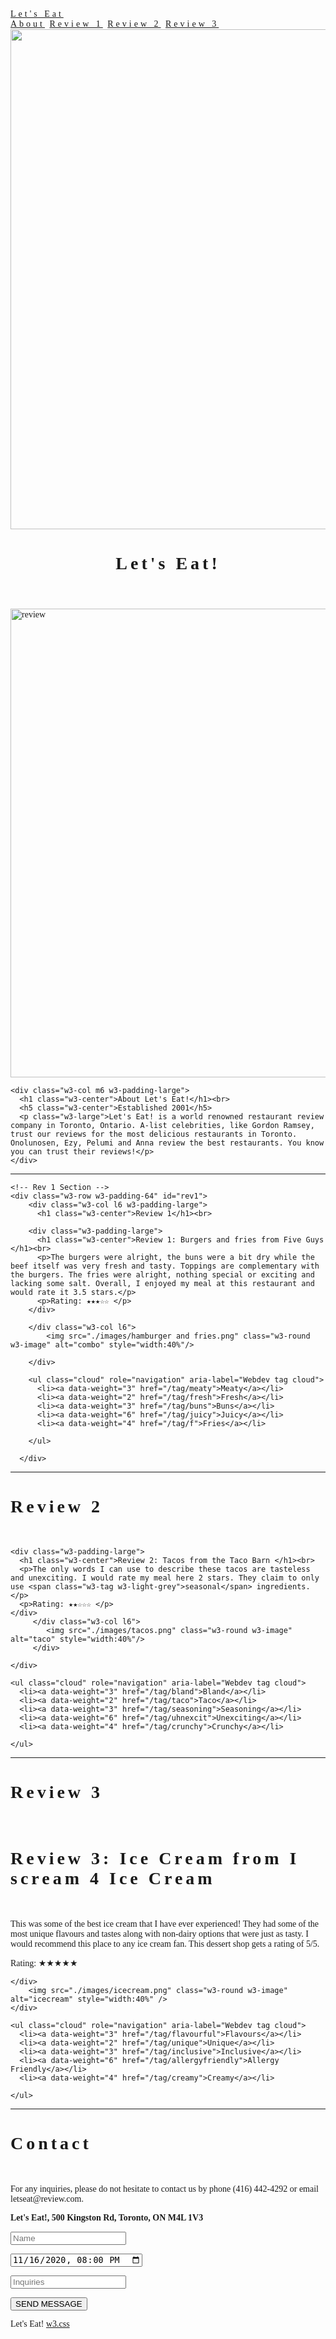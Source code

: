 <!DOCTYPE html>
<html>
<head>
    <link href="./style.css" type="text/css" rel="stylesheet">
<title>W3.CSS Template</title>
<meta charset="UTF-8">
<meta name="viewport" content="width=device-width, initial-scale=1">
<link rel="stylesheet" href="https://www.w3schools.com/w3css/4/w3.css">
<style>
body {font-family: "Times New Roman", Georgia, Serif;}
h1, h2, h3, h4, h5, h6 {
  font-family: "Playfair Display";
  letter-spacing: 5px;
}
</style>
<body>

<!-- Navbar (sit on top) -->
<div class="w3-top">
  <div class="w3-bar w3-white w3-padding w3-card" style="letter-spacing:4px;">
    <a href="#home" class="w3-bar-item w3-button">Let's Eat</a>
    <!-- Right-sided navbar links. Hide them on small screens -->
    <div class="w3-right w3-hide-small">
      <a href="#about" class="w3-bar-item w3-button">About</a>
      <a href="#rev1" class="w3-bar-item w3-button">Review 1</a>
      <a href="#rev2" class="w3-bar-item w3-button">Review 2</a>
      <a href="#rev3" class="w3-bar-item w3-button">Review 3</a>
    </div>
  </div>
</div>

<!-- Header -->
<header class="w3-display-container w3-content w3-wide" style="max-width:1600px;min-width:500px" id="home">
  <img class="w3-image" src="/w3images/hamburger.jpg" alt="Hamburger Catering" width="1600" height="800">
  <div class="w3-display-bottomleft w3-padding-large w3-opacity">
    <h1 class="w3-xxlarge">Let's Eat!</h1>
  </div>
</header>

<!-- Page content -->
<div class="w3-content" style="max-width:1100px">

  <!-- About Section -->
  <div class="w3-row w3-padding-64" id="about">
    <div class="w3-col m6 w3-padding-large w3-hide-small">
     <img src="./images/marginalia-680.png" class="w3-round w3-image w3-opacity-min" alt="review" width="600" height="750">
    </div>

    <div class="w3-col m6 w3-padding-large">
      <h1 class="w3-center">About Let's Eat!</h1><br>
      <h5 class="w3-center">Established 2001</h5>
      <p class="w3-large">Let's Eat! is a world renowned restaurant review company in Toronto, Ontario. A-list celebrities, like Gordon Ramsey, trust our reviews for the most delicious restaurants in Toronto. Onolunosen, Ezy, Pelumi and Anna review the best restaurants. You know you can trust their reviews!</p>
    </div>
  </div>
  
  <hr>

    <!-- Rev 1 Section -->
    <div class="w3-row w3-padding-64" id="rev1">
        <div class="w3-col l6 w3-padding-large">
          <h1 class="w3-center">Review 1</h1><br>
    
        <div class="w3-padding-large">
          <h1 class="w3-center">Review 1: Burgers and fries from Five Guys </h1><br>
          <p>The burgers were alright, the buns were a bit dry while the beef itself was very fresh and tasty. Toppings are complementary with the burgers. The fries were alright, nothing special or exciting and lacking some salt. Overall, I enjoyed my meal at this restaurant and would rate it 3.5 stars.</p>
          <p>Rating: ★★★☆☆ </p>
        </div>
        
        </div class="w3-col l6">
            <img src="./images/hamburger and fries.png" class="w3-round w3-image" alt="combo" style="width:40%"/>
        
        </div>
        
        <ul class="cloud" role="navigation" aria-label="Webdev tag cloud">
          <li><a data-weight="3" href="/tag/meaty">Meaty</a></li>
          <li><a data-weight="2" href="/tag/fresh">Fresh</a></li>
          <li><a data-weight="3" href="/tag/buns">Buns</a></li>
          <li><a data-weight="6" href="/tag/juicy">Juicy</a></li>
          <li><a data-weight="4" href="/tag/f">Fries</a></li>
          
        </ul>
        
      </div>

  <hr>
   <!-- Rev 2 Section -->
   <div class="w3-row w3-padding-64" id="rev2">
    <div class="w3-col l6 w3-padding-large">
      <h1 class="w3-center">Review 2</h1><br>

    <div class="w3-padding-large">
      <h1 class="w3-center">Review 2: Tacos from the Taco Barn </h1><br>
      <p>The only words I can use to describe these tacos are tasteless and unexciting. I would rate my meal here 2 stars. They claim to only use <span class="w3-tag w3-light-grey">seasonal</span> ingredients.</p>
      <p>Rating: ★★☆☆☆ </p>
    </div>
         </div class="w3-col l6">
            <img src="./images/tacos.png" class="w3-round w3-image" alt="taco" style="width:40%"/>  
         </div>
      
    </div>
    
    <ul class="cloud" role="navigation" aria-label="Webdev tag cloud">
      <li><a data-weight="3" href="/tag/bland">Bland</a></li>
      <li><a data-weight="2" href="/tag/taco">Taco</a></li>
      <li><a data-weight="3" href="/tag/seasoning">Seasoning</a></li>
      <li><a data-weight="6" href="/tag/uhnexcit">Unexciting</a></li>
      <li><a data-weight="4" href="/tag/crunchy">Crunchy</a></li>
      
    </ul>
    
    
    
  </div>

<hr>

 <!-- Rev 3 Section -->
 <div class="w3-row w3-padding-64" id="rev3">
  <div class="w3-col l6 w3-padding-large">
    <h1 class="w3-center">Review 3</h1><br>

  <div class="w3-padding-large">
    <h1 class="w3-center">Review 3: Ice Cream from I scream 4 Ice Cream </h1><br>
    <p>This was some of the best ice cream that I have ever experienced! They had some of the most unique flavours and tastes along with non-dairy options that were just as tasty. I would recommend this place to any ice cream fan. This dessert shop gets a rating of 5/5. </p>
    <p>Rating: ★★★★★ </p>
  </div>
  
    </div>
        <img src="./images/icecream.png" class="w3-round w3-image" alt="icecream" style="width:40%" />
    </div>

    <ul class="cloud" role="navigation" aria-label="Webdev tag cloud">
      <li><a data-weight="3" href="/tag/flavourful">Flavours</a></li>
      <li><a data-weight="2" href="/tag/unique">Unique</a></li>
      <li><a data-weight="3" href="/tag/inclusive">Inclusive</a></li>
      <li><a data-weight="6" href="/tag/allergyfriendly">Allergy Friendly</a></li>
      <li><a data-weight="4" href="/tag/creamy">Creamy</a></li>
      
    </ul>
    

<hr>

  <!-- Contact Section -->
  <div class="w3-container w3-padding-64" id="contact">
    <h1>Contact</h1><br>
    <p>For any inquiries, please do not hesitate to contact us by phone (416) 442-4292 or email letseat@review.com.</p>
    <p class="w3-text-blue-grey w3-large"><b>Let's Eat!, 500 Kingston Rd, Toronto, ON M4L 1V3</b></p>
    <form action="/action_page.php" target="_blank">
      <p><input class="w3-input w3-padding-16" type="text" placeholder="Name" required name="Name"></p>
      <p><input class="w3-input w3-padding-16" type="datetime-local" placeholder="Date and time" required name="date" value="2020-11-16T20:00"></p>
      <p><input class="w3-input w3-padding-16" type="text" placeholder="Inquiries" required name="Message"></p>
      <p><button class="w3-button w3-light-grey w3-section" type="submit">SEND MESSAGE</button></p>
    </form>
  </div>
  
  
<!-- End page content -->
</div>

<!-- Footer -->
<footer class="w3-center w3-light-grey w3-padding-32">
  <p>Let's Eat! <a href="https://www.w3schools.com/w3css/default.asp" title="W3.CSS" target="_blank" class="w3-hover-text-green">w3.css</a></p>
</footer>

</body>
</html>
